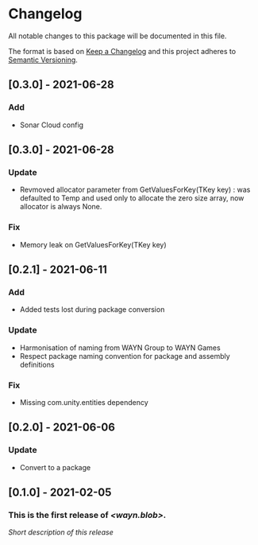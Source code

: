 # Changelog
All notable changes to this package will be documented in this file.

The format is based on [Keep a Changelog](http://keepachangelog.com/en/1.0.0/)
and this project adheres to [Semantic Versioning](http://semver.org/spec/v2.0.0.html).
## [0.3.0] - 2021-06-28

### Add 
* Sonar Cloud config

## [0.3.0] - 2021-06-28

### Update 
* Revmoved allocator parameter from GetValuesForKey(TKey key) : was defaulted to Temp and used only to allocate the zero size array, now allocator is always None.

### Fix
* Memory leak on GetValuesForKey(TKey key)

## [0.2.1] - 2021-06-11

### Add
* Added tests lost during package conversion

### Update
* Harmonisation of naming from WAYN Group to WAYN Games
* Respect package naming convention for package and assembly definitions

### Fix
* Missing com.unity.entities dependency

## [0.2.0] - 2021-06-06

### Update
* Convert to a package

## [0.1.0] - 2021-02-05

### This is the first release of *\<wayn.blob\>*.

*Short description of this release*
